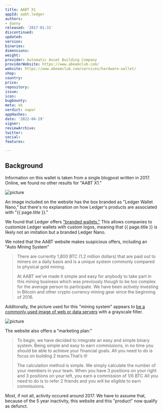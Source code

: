 ```yaml
---
title: AABT X1
appId: aabt.ledger
authors:
- danny
released: '2017-01-31'
discontinued: 
updated: 
version: 
binaries: 
dimensions: 
weight: 
provider: Automatic Asset Building Company
providerWebsite: https://www.abeamclub.com/
website: https://www.abeamclub.com/services/hardware-wallet/
shop: 
country: 
price: 
repository: 
issue: 
icon: 
bugbounty: 
meta: ok
verdict: vapor
appHashes: 
date: '2022-04-29'
signer: 
reviewArchive: 
twitter: 
social: 
features: 

---
```


## Background

Information on this wallet is taken from a single blogpost written in 2017. Online, we found no other results for "AABT X1."

![picture](https://i2.wp.com/www.abeamclub.com/wp-content/uploads/2017/01/ledger-nano-packshot-medium.png?resize=300%2C141)

An image included on the website has the box branded as "Ledger Wallet Nano," but there's no explanation on how Ledger's products are associated with "{{ page.title }}."

We found that Ledger offers ["branded wallets."](https://www.ledger.com/co-branded-partnership) This allows companies to customize Ledger wallets with custom logos, meaning that {{ page.title }} is likely not an imitation but a branded Ledger Nano.

We noted that the AABT website makes suspicious offers, including an "Auto Mining System"

> There are currently 1,800 BTC (1.2 million dollars) that are paid out to miners on a daily basis and is a unique system commonly compared to physical gold mining.
>
> At AABT we’ve made it simple and easy for anybody to take part in this mining business which was previously though to be too complex for the average person to participate. We have been actively investing in Bitcoin and other crypto currency mining gear since the beginning of 2016.

Additonally, the picture used for this "mining system" appears to [be a commonly used image of web or data servers](https://www.google.com/search?tbs=simg:CAQShgIJNWRRn3Ln1mAa-gELELCMpwgaOQo3CAQSE8op8iSxEbYzS8470znRH5ca0zwaGuMKUvE5ohZuFe5cyMQb3ruv4EV9WAToz17pIAUwBAwLEI6u_1ggaCgoICAESBHMONZgMCxCd7cEJGpsBChsKCHZlcnRpY2Fs2qWI9gMLCgkvYS80aGgzcDAKHQoKZGlzayBhcnJhedqliPYDCwoJL20vMDJmMGNqCh0KC3JlbmRlciBmYXJt2qWI9gMKCggvbS8wNmZmcAoYCgZzZXJ2ZXLapYj2AwoKCC9tLzBia3hqCiQKEm1haW5mcmFtZSBjb21wdXRlctqliPYDCgoIL20vMDUydDcM&sxsrf=APq-WBsPHlRZbZ9MTq7kizm1gl-99xSQow:1650251011862&q=aws+data+center+in+virginia&tbm=isch&sa=X&ved=2ahUKEwiYs-iK0Jz3AhVow4sBHXNcC3EQ2A4oAXoECAEQNA&biw=1632&bih=922&dpr=1) with a grayscale filter.

![picture](https://i1.wp.com/www.abeamclub.com/wp-content/uploads/2016/11/C2.jpg?resize=500)

The website also offers a "marketing plan:"

> To begin, we have decided to integrate an easy and simple binary system. Being simple and easy to earn commissions, in no time you should be able to achieve your financial goals. All you need to do is focus on building 2 teams.That’s it!
>
> The calculation method is simple. We simply calculate the number of your members in your team. When you have 3 positions on your right and 3 positions on your left, you earn a commission of 1/6 BTC All you need to do is to refer 2 friends and you will be eligible to earn commissions.

Most, if not all, activity occured around 2017. We have to assume that, because of the 5 year inactivity, this website and this "product" now qualify as defunct.

